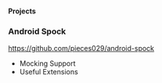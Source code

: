 #### Projects

### Android Spock

https://github.com/pieces029/android-spock

* Mocking Support
* Useful Extensions
